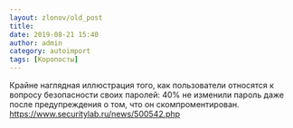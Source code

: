 ```yaml
---
layout: zlonov/old_post
title: 
date: 2019-08-21 15:40
author: admin
category: autoimport
tags: [Коропосты]
---
```


Крайне наглядная иллюстрация того, как пользователи относятся к вопросу безопасности своих паролей: 40% не изменили пароль даже после предупреждения о том, что он скомпроментирован. <a href="https://www.securitylab.ru/news/500542.php">https://www.securitylab.ru/news/500542.php</a>

